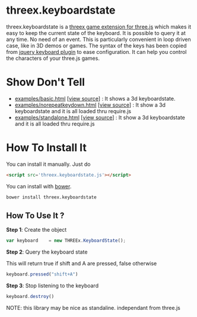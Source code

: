threex.keyboardstate
====================

threex.keyboardstate is a [threex game extension for three.js](http://jeromeetienne.github.io/threex/) which makes it easy to keep the current state of the keyboard. It is possible to query it at any time. No need of an event. This is particularly convenient in loop driven case, like in 3D demos or games. The syntax of the keys has been copied from [jquery keyboard plugin](https://github.com/jeresig/jquery.hotkeys) to ease configuration. It can help you control the characters of your three.js games. 

Show Don't Tell
===============
* [examples/basic.html](http://jeromeetienne.github.io/threex.keyboardstate/examples/basic.html)
\[[view source](https://github.com/jeromeetienne/threex.keyboardstate/blob/master/examples/basic.html)\] :
It shows a 3d keyboardstate.
* [examples/norepeatkeydown.html](http://jeromeetienne.github.io/threex.keyboardstate/examples/norepeatkeydown.html)
\[[view source](https://github.com/jeromeetienne/threex.keyboardstate/blob/master/examples/norepeatkeydown.html)\] :
It show a 3d keyboardstate and it is all loaded thru require.js
* [examples/standalone.html](http://jeromeetienne.github.io/threex.keyboardstate/examples/standalone.html)
\[[view source](https://github.com/jeromeetienne/threex.keyboardstate/blob/master/examples/standalone.html)\] :
It show a 3d keyboardstate and it is all loaded thru require.js

How To Install It
=================

You can install it manually. Just do 

```html
<script src='threex.keyboardstate.js'></script>
```

You can install with [bower](http://bower.io/).

```bash
bower install threex.keyboardstate
```

## How To Use It ? 

**Step 1**: Create the object

```javascript
var keyboard	= new THREEx.KeyboardState();
```

**Step 2**: Query the keyboard state

This will return true if shift and A are pressed, false otherwise

```javascript
keyboard.pressed("shift+A")
```

**Step 3**: Stop listening to the keyboard

```javascript
keyboard.destroy()
```

NOTE: this library may be nice as standaline. independant from three.js
